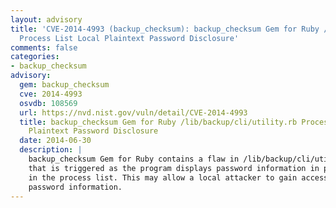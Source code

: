```yaml
---
layout: advisory
title: 'CVE-2014-4993 (backup_checksum): backup_checksum Gem for Ruby /lib/backup/cli/utility.rb
  Process List Local Plaintext Password Disclosure'
comments: false
categories:
- backup_checksum
advisory:
  gem: backup_checksum
  cve: 2014-4993
  osvdb: 108569
  url: https://nvd.nist.gov/vuln/detail/CVE-2014-4993
  title: backup_checksum Gem for Ruby /lib/backup/cli/utility.rb Process List Local
    Plaintext Password Disclosure
  date: 2014-06-30
  description: |
    backup_checksum Gem for Ruby contains a flaw in /lib/backup/cli/utility.rb
    that is triggered as the program displays password information in plaintext
    in the process list. This may allow a local attacker to gain access to
    password information.
---
```

